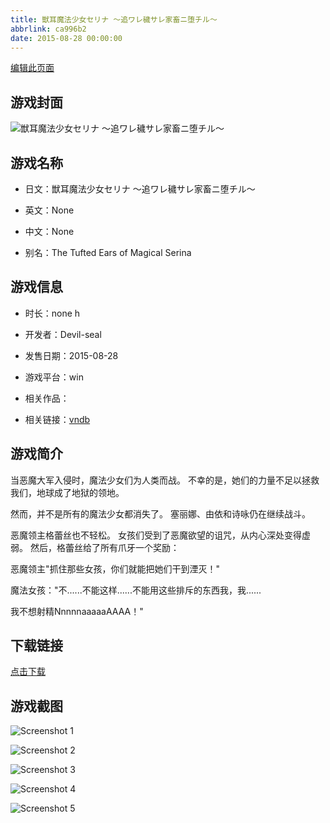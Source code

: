 ```yaml
---
title: 獣耳魔法少女セリナ ～追ワレ穢サレ家畜ニ堕チル～
abbrlink: ca996b2
date: 2015-08-28 00:00:00
---
```

[编辑此页面](https://github.com/ACG-3/ADV3-source/blob/main/source/_posts/%E7%8D%A3%E8%80%B3%E9%AD%94%E6%B3%95%E5%B0%91%E5%A5%B3%E3%82%BB%E3%83%AA%E3%83%8A%20%EF%BD%9E%E8%BF%BD%E3%83%AF%E3%83%AC%E7%A9%A2%E3%82%B5%E3%83%AC%E5%AE%B6%E7%95%9C%E3%83%8B%E5%A0%95%E3%83%81%E3%83%AB%EF%BD%9E.md)

## 游戏封面

![獣耳魔法少女セリナ ～追ワレ穢サレ家畜ニ堕チル～](https://pan.timero.xyz/d/onedrive/img_lib_001/%E7%8D%A3%E8%80%B3%E9%AD%94%E6%B3%95%E5%B0%91%E5%A5%B3%E3%82%BB%E3%83%AA%E3%83%8A%20%EF%BD%9E%E8%BF%BD%E3%83%AF%E3%83%AC%E7%A9%A2%E3%82%B5%E3%83%AC%E5%AE%B6%E7%95%9C%E3%83%8B%E5%A0%95%E3%83%81%E3%83%AB%EF%BD%9E_cover.avif)


## 游戏名称

- 日文：獣耳魔法少女セリナ ～追ワレ穢サレ家畜ニ堕チル～
- 英文：None
- 中文：None

- 别名：The Tufted Ears of Magical Serina


## 游戏信息

- 时长：none h
- 开发者：Devil-seal
- 发售日期：2015-08-28
- 游戏平台：win
- 相关作品：

- 相关链接：[vndb](https://vndb.org/v18056)


## 游戏简介

当恶魔大军入侵时，魔法少女们为人类而战。
不幸的是，她们的力量不足以拯救我们，地球成了地狱的领地。

然而，并不是所有的魔法少女都消失了。
塞丽娜、由依和诗咏仍在继续战斗。

恶魔领主格蕾丝也不轻松。
女孩们受到了恶魔欲望的诅咒，从内心深处变得虚弱。
然后，格蕾丝给了所有爪牙一个奖励：

恶魔领主"抓住那些女孩，你们就能把她们干到湮灭！"

魔法女孩："不......不能这样......不能用这些排斥的东西我，我......

我不想射精NnnnnaaaaaAAAA！"




## 下载链接

[点击下载](https://pan.timero.xyz/onedrive/adv_lib_001/%E7%8D%A3%E8%80%B3%E9%AD%94%E6%B3%95%E5%B0%91%E5%A5%B3%E3%82%BB%E3%83%AA%E3%83%8A%20%EF%BD%9E%E8%BF%BD%E3%83%AF%E3%83%AC%E7%A9%A2%E3%82%B5%E3%83%AC%E5%AE%B6%E7%95%9C%E3%83%8B%E5%A0%95%E3%83%81%E3%83%AB%EF%BD%9E)


## 游戏截图


![Screenshot 1](https://pan.timero.xyz/d/onedrive/img_lib_001/%E7%8D%A3%E8%80%B3%E9%AD%94%E6%B3%95%E5%B0%91%E5%A5%B3%E3%82%BB%E3%83%AA%E3%83%8A%20%EF%BD%9E%E8%BF%BD%E3%83%AF%E3%83%AC%E7%A9%A2%E3%82%B5%E3%83%AC%E5%AE%B6%E7%95%9C%E3%83%8B%E5%A0%95%E3%83%81%E3%83%AB%EF%BD%9E_Screenshot_1.avif)

![Screenshot 2](https://pan.timero.xyz/d/onedrive/img_lib_001/%E7%8D%A3%E8%80%B3%E9%AD%94%E6%B3%95%E5%B0%91%E5%A5%B3%E3%82%BB%E3%83%AA%E3%83%8A%20%EF%BD%9E%E8%BF%BD%E3%83%AF%E3%83%AC%E7%A9%A2%E3%82%B5%E3%83%AC%E5%AE%B6%E7%95%9C%E3%83%8B%E5%A0%95%E3%83%81%E3%83%AB%EF%BD%9E_Screenshot_2.avif)

![Screenshot 3](https://pan.timero.xyz/d/onedrive/img_lib_001/%E7%8D%A3%E8%80%B3%E9%AD%94%E6%B3%95%E5%B0%91%E5%A5%B3%E3%82%BB%E3%83%AA%E3%83%8A%20%EF%BD%9E%E8%BF%BD%E3%83%AF%E3%83%AC%E7%A9%A2%E3%82%B5%E3%83%AC%E5%AE%B6%E7%95%9C%E3%83%8B%E5%A0%95%E3%83%81%E3%83%AB%EF%BD%9E_Screenshot_3.avif)

![Screenshot 4](https://pan.timero.xyz/d/onedrive/img_lib_001/%E7%8D%A3%E8%80%B3%E9%AD%94%E6%B3%95%E5%B0%91%E5%A5%B3%E3%82%BB%E3%83%AA%E3%83%8A%20%EF%BD%9E%E8%BF%BD%E3%83%AF%E3%83%AC%E7%A9%A2%E3%82%B5%E3%83%AC%E5%AE%B6%E7%95%9C%E3%83%8B%E5%A0%95%E3%83%81%E3%83%AB%EF%BD%9E_Screenshot_4.avif)

![Screenshot 5](https://pan.timero.xyz/d/onedrive/img_lib_001/%E7%8D%A3%E8%80%B3%E9%AD%94%E6%B3%95%E5%B0%91%E5%A5%B3%E3%82%BB%E3%83%AA%E3%83%8A%20%EF%BD%9E%E8%BF%BD%E3%83%AF%E3%83%AC%E7%A9%A2%E3%82%B5%E3%83%AC%E5%AE%B6%E7%95%9C%E3%83%8B%E5%A0%95%E3%83%81%E3%83%AB%EF%BD%9E_Screenshot_5.avif)

